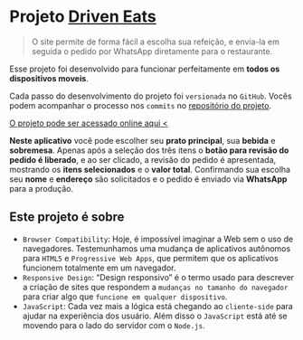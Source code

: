 # **Projeto [Driven Eats](https://yokuny.github.io/projeto3-driveneats/)**

> O site permite de forma fácil a escolha sua refeição, e envia-la em seguida o pedido por WhatsApp diretamente para o restaurante.
> 

Esse projeto foi desenvolvido para funcionar perfeitamente em **todos os dispositivos moveis**.

Cada passo do desenvolvimento do projeto foi `versionada` no `GitHub`. Vocês podem acompanhar o processo nos `commits` no [repositório do projeto](https://github.com/Yokuny/projeto3-driveneats).

[O projeto pode ser acessado online aqui <](https://yokuny.github.io/projeto3-driveneats/)

**Neste aplicativo** você pode escolher seu **prato principal**, sua **bebida** e **sobremesa**. Apenas após a seleção dos três itens o **botão para revisão do pedido é liberado**, e ao ser clicado, a revisão do pedido é apresentada, mostrando os **itens selecionados** e o **valor total**.
Confirmando sua escolha seu **nome** e **endereço** são solicitados e o pedido é enviado via **WhatsApp** para a produção.

## Este projeto é sobre

- `Browser Compatibility`: Hoje, é impossível imaginar a Web sem o uso de navegadores. Testemunhamos uma mudança de aplicativos autônomos para `HTML5` e `Progressive Web Apps`, que permitem que os aplicativos funcionem totalmente em um navegador.
- `Responsive Design`: “Design responsivo” é o termo usado para descrever a criação de sites que respondem a `mudanças no tamanho do navegador` para criar algo que `funcione em qualquer dispositivo`.
- `JavaScript`: Cada vez mais a lógica está chegando ao `cliente-side` para ajudar na experiência dos usuário. Além disso o `JavaScript` está até se movendo para o lado do servidor com o `Node.js`.